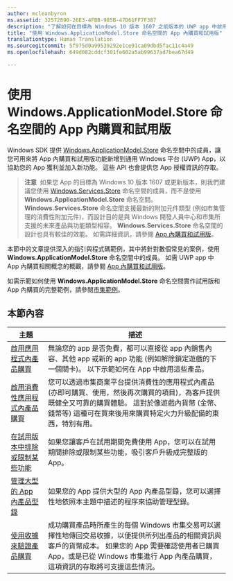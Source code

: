 ```yaml
---
author: mcleanbyron
ms.assetid: 32572890-26E3-4FBB-985B-47D61FF7F387
description: "了解如何在目標為 Windows 10 版本 1607 之前版本的 UWP app 中啟用 App 內購買和試用版。"
title: "使用 Windows.ApplicationModel.Store 命名空間的 App 內購買和試用版"
translationtype: Human Translation
ms.sourcegitcommit: 5f975d0a99539292e1ce91ca09dbd5fac11c4a49
ms.openlocfilehash: 649d082cddcf301fe602a5ab99637ad7bea67d49

---
```


# 使用 Windows.ApplicationModel.Store 命名空間的 App 內購買和試用版

Windows SDK 提供 [Windows.ApplicationModel.Store](https://msdn.microsoft.com/library/windows/apps/windows.applicationmodel.store.aspx) 命名空間中的成員，讓您可用來將 App 內購買和試用版功能新增到通用 Windows 平台 (UWP) App，以協助您的 App 獲利並加入新功能。 這些 API 也會提供您 App 授權資訊的存取。

>**注意**&nbsp;&nbsp;如果您 App 的目標為 Windows 10 版本 1607 或更新版本，則我們建議您使用 [Windows.Services.Store](https://msdn.microsoft.com/library/windows/apps/windows.services.store.aspx) 命名空間的成員，而不是使用 **Windows.ApplicationModel.Store** 命名空間。 **Windows.Services.Store** 命名空間支援最新的附加元件類型 (例如市集管理的消費性附加元件)，而設計目的是與 Windows 開發人員中心和市集所支援的未來產品與功能類型相容。 **Windows.Services.Store** 命名空間的設計也具有較佳的效能。 如需詳細資訊，請參閱 [App 內購買和試用版](in-app-purchases-and-trials.md)。

本節中的文章提供深入的指引與程式碼範例，其中將針對數個常見的案例，使用 **Windows.ApplicationModel.Store** 命名空間中的成員。 如需 UWP app 中 App 內購買相關概念的概觀，請參閱 [App 內購買和試用版](in-app-purchases-and-trials.md)。

如需示範如何使用 **Windows.ApplicationModel.Store** 命名空間實作試用版和 App 內購買的完整範例，請參閱[市集範例](https://github.com/Microsoft/Windows-universal-samples/tree/win10-1507/Samples/Store)。

## 本節內容


| 主題                                                                                                       | 描述                 |
|-------------------------------------------------------------------------------------------------------------|-----------------------------|
| [啟用應用程式內產品購買](enable-in-app-product-purchases.md)      |  無論您的 app 是否免費，都可以直接從 app 內銷售內容、其他 app 或新的 app 功能 (例如解除鎖定遊戲的下一個關卡)。 以下示範如何在 App 中啟用這些產品。  |
| [啟用消費性應用程式內產品購買](enable-consumable-in-app-product-purchases.md)      | 您可以透過市集商業平台提供消費性的應用程式內產品 (亦即可購買、使用，然後再次購買的項目)，為客戶提供既健全又可靠的購買體驗。 這對於像遊戲內貨幣 (金幣、錢幣等) 這種可在買來後用來購買特定火力升級配備的東西，特別有用。 |
| [在試用版本中排除或限制某些功能](exclude-or-limit-features-in-a-trial-version-of-your-app.md) | 如果您讓客戶在試用期間免費使用 App，您可以在試用期間排除或限制某些功能，吸引客戶升級成完整版的 App。 |
| [管理大型的 App 內產品型錄](manage-a-large-catalog-of-in-app-products.md)      |   如果您的 App 提供大型的 App 內產品型錄，您可以選擇性地依照本主題中描述的程序來協助管理型錄。    |
| [使用收據來驗證產品購買](use-receipts-to-verify-product-purchases.md)      |   成功購買產品時所產生的每個 Windows 市集交易可以選擇性地傳回交易收據，以便提供所列出產品的相關資訊與客戶的貨幣成本。 如果您的 App 需要確認使用者已購買 App，或是已從 Windows 市集進行 App 內產品購買，這項資訊的存取將可支援這些情況。 |



<!--HONumber=Aug16_HO5-->


